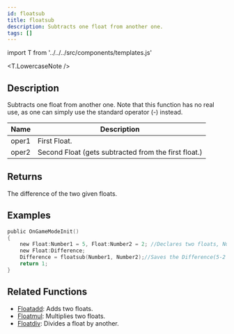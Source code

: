 ```yaml
---
id: floatsub
title: floatsub
description: Subtracts one float from another one.
tags: []
---
```


import T from '../../../src/components/templates.js'

<T.LowercaseNote />

## Description

Subtracts one float from another one. Note that this function has no real use, as one can simply use the standard operator (-) instead.

| Name  | Description                                          |
| ----- | ---------------------------------------------------- |
| oper1 | First Float.                                         |
| oper2 | Second Float (gets subtracted from the first float.) |

## Returns

The difference of the two given floats.

## Examples

```c
public OnGameModeInit()
{
    new Float:Number1 = 5, Float:Number2 = 2; //Declares two floats, Number1 (5) and Number2 (2)
    new Float:Difference;
    Difference = floatsub(Number1, Number2);//Saves the Difference(5-2 = 3) of Number1 and Number2 in the float "Difference"
    return 1;
}
```

## Related Functions

- [Floatadd](Floatadd): Adds two floats.
- [Floatmul](Floatmul): Multiplies two floats.
- [Floatdiv](../funtions/Floatdiv): Divides a float by another.
